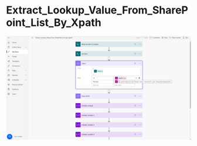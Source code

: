 # Extract_Lookup_Value_From_SharePoint_List_By_Xpath
![Alt text](Extract_Lookup_Value_From_SharePoint_List_By_Xpath.png)